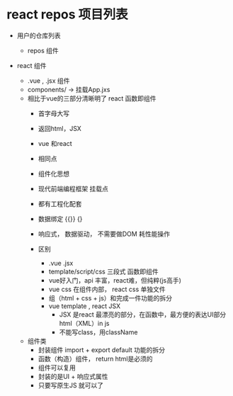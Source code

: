 # react repos 项目列表

- 用户的仓库列表
   - repos 组件


- react 组件
  - .vue , .jsx 组件
  - components/  -> 挂载App.jxs
  - 相比于vue的三部分清晰明了 react 函数即组件
    -  首字母大写
    -  返回html，JSX

    - vue 和react 
     - 相同点
      - 组件化思想
      - 现代前端编程框架 挂载点
      - 都有工程化配套
      - 数据绑定 {{}} {}
      - 响应式， 数据驱动， 不需要做DOM  耗性能操作
     
    - 区别
      - .vue  .jsx
      - template/script/css 三段式  函数即组件
      - vue好入门，api 丰富，react难，但纯粹(js高手)
      - vue css 在组件内部， react css 单独文件
      - 组（html + css + js）和完成一件功能的拆分
      - vue template , react JSX
        - JSX 是react 最漂亮的部分，在函数中，最方便的表达UI部分
           html（XML）in js
        - 不能写class，用className
  - 组件类
    - 封装组件 import +  export default 功能的拆分
    - 函数（构造）组件， return html是必须的 
    - 组件可以复用
    - 封装的是UI + 响应式属性
    - 只要写原生JS 就可以了